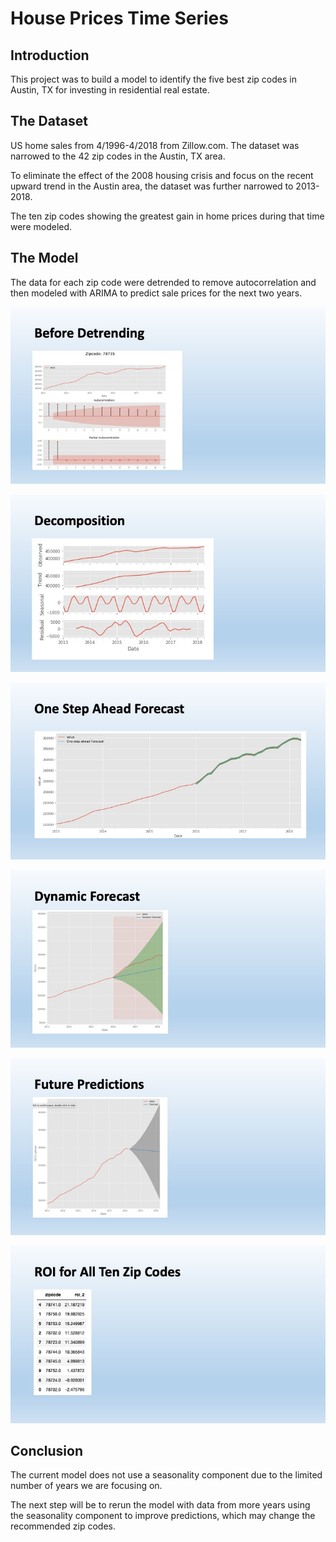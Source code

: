 # House Prices Time Series

## Introduction

This project was to build a model to identify the five best zip codes in Austin, TX for investing in residential real estate.

## The Dataset

US home sales from 4/1996-4/2018 from Zillow.com. The dataset was narrowed to the 42 zip codes in the Austin, TX area.

To eliminate the effect of the 2008 housing crisis and focus on the recent upward trend in the Austin area, the dataset was further narrowed to 2013-2018.

The ten zip codes showing the greatest gain in home prices during that time were modeled.

## The Model

The data for each zip code were detrended to remove autocorrelation and then modeled with ARIMA to predict sale prices for the next two years.


![Before Detrending](images/BeforeDetrending.jpg)

![Decomposition](images/Decomposition.jpg)

![One Step Ahead Forecast](images/OneStepAheadForecast.jpg)

![Dynamic Forecast](images/DynamicForecast.jpg)

![FuturePredictions](images/FuturePredictions.jpg)

![Predicted ROI for All Ten Zip Codes](images/PredictedROI.jpg)

## Conclusion

The current model does not use a seasonality component due to the limited number of years we are focusing on.

The next step will be to rerun the model with data from more years using the seasonality component to improve predictions, which may change the recommended zip codes.
